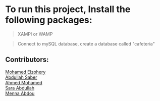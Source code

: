 # To run this project, Install the following packages:

> XAMPI or WAMP

> Connect to mySQL database, create a database called "cafeteria"

## Contributors:

[Mohamed Elzohery](https://github.com/mohamed-elzohery) <br>
[Abdullah Saber](https://github.com/abdullahSaber1)<br>
[Ahmed Mohamed](https://github.com/ahmedmohamed1990) <br>
[Sara Abdullah](https://github.com/saraabdalla238)<br>
[Menna Abdou](https://github.com/Menna-Abdou)<br>
